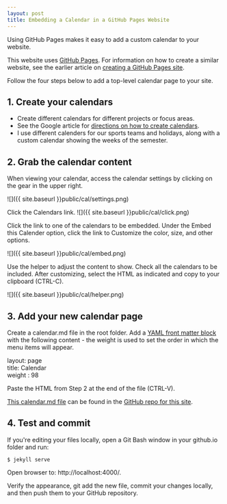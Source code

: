 ```yaml
---
layout: post
title: Embedding a Calendar in a GitHub Pages Website
---
```


<p class="message">
   Using GitHub Pages makes it easy to add a custom calendar to your website.
</p>

This website uses [GitHub Pages](https://pages.github.com/). For information on how to create a similar website, see the earlier article on [creating a GitHub Pages site]({{site.baseurl}}posts/2015-06-26-new-site.md).

Follow the four steps below to add a top-level calendar page to your site.

## 1. Create your calendars

* Create different calendars for different projects or focus areas.
* See the Google article for [directions on how to create calendars](https://support.google.com/calendar/answer/37095?hl=en).
* I use different calenders for our sports teams and holidays, along with a custom calendar showing the weeks of the semester.


## 2. Grab the calendar content

When viewing your calendar, access the calendar settings by clicking on the gear in the upper right. 

![]({{ site.baseurl }}public/cal/settings.png)

Click the Calendars link.
![]({{ site.baseurl }}public/cal/click.png)

Click the link to one of the calendars to be embedded. Under the Embed this Calender option, click the link to Customize the color, size, and other options.

![]({{ site.baseurl }}public/cal/embed.png)

Use the helper to adjust the content to show. Check all the calendars to be included. After customizing, select the HTML as indicated and copy to your clipboard (CTRL-C).

![]({{ site.baseurl }}public/cal/helper.png)

## 3. Add your new calendar page

Create a calendar.md file in the root folder. Add a [YAML front matter block](http://jekyllrb.com/docs/frontmatter/) with the following content - the weight is used to set the order in which the menu items will appear.  
 


layout: page  
title: Calendar  
weight : 98  



Paste the HTML from Step 2 at the end of the file (CTRL-V).  

[This calendar.md file](https://raw.githubusercontent.com/denisecase/denisecase.github.io/master/calendar.md) can be found in the [GitHub repo for this site](https://github.com/denisecase/denisecase.github.io).

## 4. Test and commit

  If you're editing your files locally, open a Git Bash window in your github.io folder and run:  
  
  `$ jekyll serve `

Open browser to: http://localhost:4000/.

Verify the appearance, git add the new file, commit your changes locally, and then push them to your GitHub repository.






